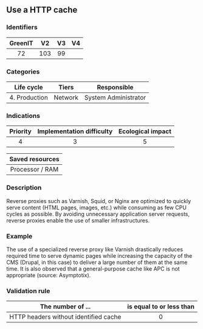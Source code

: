 ## Use a HTTP cache

### Identifiers

| GreenIT |  V2  | V3  |  V4  |
|:-------:|:----:|:---:|:----:|
|   72    |  103 | 99  |      |

### Categories

|  Life cycle   |  Tiers  |     Responsible      |
|:-------------:|:-------:|:--------------------:|
| 4. Production | Network | System Administrator |

### Indications

|      Priority      |      Implementation difficulty      | Ecological impact |
|:------------------:|:-----------------------------------:|:-----------------:|
|         4          |                  3                  |         5         |

|                      Saved resources                      |
|:---------------------------------------------------------:|
|                      Processor / RAM                      |

### Description

Reverse proxies such as Varnish, Squid, or Nginx are optimized to quickly serve content (HTML pages, images, etc.) while consuming as few CPU cycles as possible. By avoiding unnecessary application server requests, reverse proxies enable the use of smaller infrastructures.

### Example

The use of a specialized reverse proxy like Varnish drastically reduces required time to serve dynamic pages while increasing the capacity of the CMS (Drupal, in this case) to deliver a large number of them at the same time. It is also observed that a general-purpose cache like APC is not appropriate (source: Asymptotix).

### Validation rule

| The number of ...                     | is equal to or less than |  
|---------------------------------------|:------------------------:|
| HTTP headers without identified cache |            0             |
